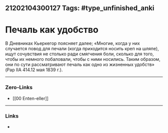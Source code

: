 21202104300127
Tags: #type_unfinished_anki 
---
# Печаль как удобство

В Дневниках Кьеркегор поясняет далее; «Многие, когда у них случается повод для печали (когда приходится носить креп на шляпе), ищут сочувствия не столько ради смягчения боли, сколько для того, чтобы их немного побаловали, чтобы с ними носились. Таким образом, они по сути рассматривают печаль как одно из жизненных удобств» (Pap IIА 414.12 мая 1839 г.). 

---
### Zero-Links
- [[00 Enten-eller]]
---
### Links
-